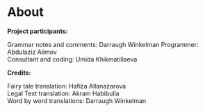 # About

**Project participants:**   

Grammar notes and comments: Darraugh Winkelman
Programmer: Abdulaziz Alimov   
Consultant and coding: Umida Khikmatillaeva 

**Credits:**    

Fairy tale translation: Hafiza Allanazarova   
Legal Text translation: Akram Habibulla  
Word by word translations: Darraugh Winkelman
